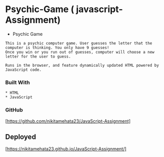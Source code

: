 # Psychic-Game ( javascript-Assignment)
- Psychic Game

 ```
This is a psychic computer game. User guesses the letter that the computer is thinking. You only have 9 guesses!
Once you win or you run out of guesses, computer will choose a new letter for the user to guess.

Runs in the browser, and feature dynamically updated HTML powered by JavaScript code.

 ```
### Built With

```
* HTML
* JavaScript

```

### GitHub 
[https://github.com/nikitamehata23/JavaScript-Assignment]

## Deployed
[https://nikitamehata23.github.io/JavaScript-Assignment/]